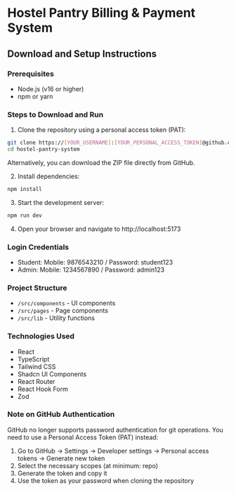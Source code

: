# Hostel Pantry Billing & Payment System

## Download and Setup Instructions

### Prerequisites
- Node.js (v16 or higher)
- npm or yarn

### Steps to Download and Run

1. Clone the repository using a personal access token (PAT):
```bash
git clone https://[YOUR_USERNAME]:[YOUR_PERSONAL_ACCESS_TOKEN]@github.com/yourusername/hostel-pantry-system.git
cd hostel-pantry-system
```

Alternatively, you can download the ZIP file directly from GitHub.

2. Install dependencies:
```bash
npm install
```

3. Start the development server:
```bash
npm run dev
```

4. Open your browser and navigate to http://localhost:5173

### Login Credentials
- Student: Mobile: 9876543210 / Password: student123
- Admin: Mobile: 1234567890 / Password: admin123

### Project Structure
- `/src/components` - UI components
- `/src/pages` - Page components
- `/src/lib` - Utility functions

### Technologies Used
- React
- TypeScript
- Tailwind CSS
- Shadcn UI Components
- React Router
- React Hook Form
- Zod

### Note on GitHub Authentication
GitHub no longer supports password authentication for git operations. You need to use a Personal Access Token (PAT) instead:

1. Go to GitHub → Settings → Developer settings → Personal access tokens → Generate new token
2. Select the necessary scopes (at minimum: repo)
3. Generate the token and copy it
4. Use the token as your password when cloning the repository

